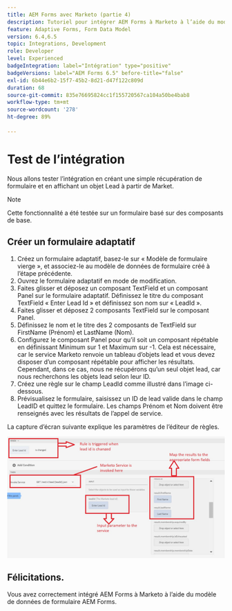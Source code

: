 ```yaml
---
title: AEM Forms avec Marketo (partie 4)
description: Tutoriel pour intégrer AEM Forms à Marketo à l’aide du modèle de données de formulaire AEM Forms.
feature: Adaptive Forms, Form Data Model
version: 6.4,6.5
topic: Integrations, Development
role: Developer
level: Experienced
badgeIntegration: label="Intégration" type="positive"
badgeVersions: label="AEM Forms 6.5" before-title="false"
exl-id: 6b44e6b2-15f7-45b2-8d21-d47f122c809d
duration: 68
source-git-commit: 835e76695824cc1f155720567ca104a50be4bab8
workflow-type: tm+mt
source-wordcount: '278'
ht-degree: 89%

---
```


# Test de l’intégration

Nous allons tester l’intégration en créant une simple récupération de formulaire et en affichant un objet Lead à partir de Market.
>[!NOTE]
>
>Cette fonctionnalité a été testée sur un formulaire basé sur des composants de base.

## Créer un formulaire adaptatif

1. Créez un formulaire adaptatif, basez-le sur « Modèle de formulaire vierge », et associez-le au modèle de données de formulaire créé à l’étape précédente.
1. Ouvrez le formulaire adaptatif en mode de modification.
1. Faites glisser et déposez un composant TextField et un composant Panel sur le formulaire adaptatif. Définissez le titre du composant TextField « Enter Lead Id » et définissez son nom sur « LeadId ».
1. Faites glisser et déposez 2 composants TextField sur le composant Panel.
1. Définissez le nom et le titre des 2 composants de TextField sur FirstName (Prénom) et LastName (Nom).
1. Configurez le composant Panel pour qu’il soit un composant répétable en définissant Minimum sur 1 et Maximum sur -1. Cela est nécessaire, car le service Marketo renvoie un tableau d’objets lead et vous devez disposer d’un composant répétable pour afficher les résultats. Cependant, dans ce cas, nous ne récupérons qu’un seul objet lead, car nous recherchons les objets lead selon leur ID.
1. Créez une règle sur le champ LeadId comme illustré dans l’image ci-dessous.
1. Prévisualisez le formulaire, saisissez un ID de lead valide dans le champ LeadID et quittez le formulaire. Les champs Prénom et Nom doivent être renseignés avec les résultats de l’appel de service.

La capture d’écran suivante explique les paramètres de l’éditeur de règles.

![ruleeditor](assets/ruleeditor.png)


## Félicitations.

Vous avez correctement intégré AEM Forms à Marketo à l’aide du modèle de données de formulaire AEM Forms.